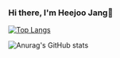 ### Hi there, I'm Heejoo Jang👋
[![Top Langs](https://github-readme-stats.vercel.app/api/top-langs/?username=hjjangdev&layout=compact&theme=buefy)](https://github.com/anuraghazra/github-readme-stats)

![Anurag's GitHub stats](https://github-readme-stats.vercel.app/api?username=hjjangdev&show_icons=true&theme=buefy)


<!--
**hjjangdev/hjjangdev** is a ✨ _special_ ✨ repository because its `README.md` (this file) appears on your GitHub profile.

Here are some ideas to get you started:

- 🔭 I’m currently working on ...
- 🌱 I’m currently learning ...
- 👯 I’m looking to collaborate on ...
- 🤔 I’m looking for help with ...
- 💬 Ask me about ...
- 📫 How to reach me: ...
- 😄 Pronouns: ...
- ⚡ Fun fact: ...


[![Hits](https://hits.seeyoufarm.com/api/count/incr/badge.svg?url=https%3A%2F%2Fgithub.com%2Fhjjangdev&count_bg=%23DF7F7F&title_bg=%23010000&icon=&icon_color=%23E7E7E7&title=hits&edge_flat=false)](https://hits.seeyoufarm.com)
-->

